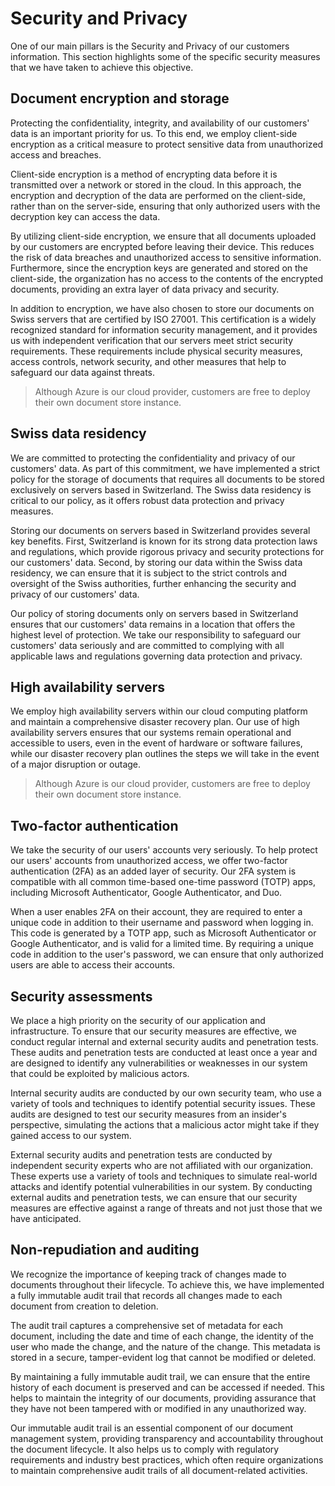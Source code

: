 # Security and Privacy

One of our main pillars is the Security and Privacy of our customers information. This section highlights some of the specific security measures that we have taken to achieve this objective.

## Document encryption and storage

Protecting the confidentiality, integrity, and availability of our customers' data is an important priority for us. To this end, we employ client-side encryption as a critical measure to protect sensitive data from unauthorized access and breaches.

Client-side encryption is a method of encrypting data before it is transmitted over a network or stored in the cloud. In this approach, the encryption and decryption of the data are performed on the client-side, rather than on the server-side, ensuring that only authorized users with the decryption key can access the data.

By utilizing client-side encryption, we ensure that all documents uploaded by our customers are encrypted before leaving their device. This reduces the risk of data breaches and unauthorized access to sensitive information. Furthermore, since the encryption keys are generated and stored on the client-side, the organization has no access to the contents of the encrypted documents, providing an extra layer of data privacy and security.

In addition to encryption, we have also chosen to store our documents on Swiss servers that are certified by ISO 27001. This certification is a widely recognized standard for information security management, and it provides us with independent verification that our servers meet strict security requirements. These requirements include physical security measures, access controls, network security, and other measures that help to safeguard our data against threats.

> Although Azure is our cloud provider, customers are free to deploy their own document store instance.

## Swiss data residency

We are committed to protecting the confidentiality and privacy of our customers' data. As part of this commitment, we have implemented a strict policy for the storage of documents that requires all documents to be stored exclusively on servers based in Switzerland. The Swiss data residency is critical to our policy, as it offers robust data protection and privacy measures.

Storing our documents on servers based in Switzerland provides several key benefits. First, Switzerland is known for its strong data protection laws and regulations, which provide rigorous privacy and security protections for our customers' data. Second, by storing our data within the Swiss data residency, we can ensure that it is subject to the strict controls and oversight of the Swiss authorities, further enhancing the security and privacy of our customers' data.

Our policy of storing documents only on servers based in Switzerland ensures that our customers' data remains in a location that offers the highest level of protection. We take our responsibility to safeguard our customers' data seriously and are committed to complying with all applicable laws and regulations governing data protection and privacy.

## High availability servers

We employ high availability servers within our cloud computing platform and maintain a comprehensive disaster recovery plan. Our use of high availability servers ensures that our systems remain operational and accessible to users, even in the event of hardware or software failures, while our disaster recovery plan outlines the steps we will take in the event of a major disruption or outage.

> Although Azure is our cloud provider, customers are free to deploy their own document store instance.

## Two-factor authentication

We take the security of our users' accounts very seriously. To help protect our users' accounts from unauthorized access, we offer two-factor authentication (2FA) as an added layer of security. Our 2FA system is compatible with all common time-based one-time password (TOTP) apps, including Microsoft Authenticator, Google Authenticator, and Duo.

When a user enables 2FA on their account, they are required to enter a unique code in addition to their username and password when logging in. This code is generated by a TOTP app, such as Microsoft Authenticator or Google Authenticator, and is valid for a limited time. By requiring a unique code in addition to the user's password, we can ensure that only authorized users are able to access their accounts.

## Security assessments

We place a high priority on the security of our application and infrastructure. To ensure that our security measures are effective, we conduct regular internal and external security audits and penetration tests. These audits and penetration tests are conducted at least once a year and are designed to identify any vulnerabilities or weaknesses in our system that could be exploited by malicious actors.

Internal security audits are conducted by our own security team, who use a variety of tools and techniques to identify potential security issues. These audits are designed to test our security measures from an insider's perspective, simulating the actions that a malicious actor might take if they gained access to our system.

External security audits and penetration tests are conducted by independent security experts who are not affiliated with our organization. These experts use a variety of tools and techniques to simulate real-world attacks and identify potential vulnerabilities in our system. By conducting external audits and penetration tests, we can ensure that our security measures are effective against a range of threats and not just those that we have anticipated.

## Non-repudiation and auditing

We recognize the importance of keeping track of changes made to documents throughout their lifecycle. To achieve this, we have implemented a fully immutable audit trail that records all changes made to each document from creation to deletion.

The audit trail captures a comprehensive set of metadata for each document, including the date and time of each change, the identity of the user who made the change, and the nature of the change. This metadata is stored in a secure, tamper-evident log that cannot be modified or deleted.

By maintaining a fully immutable audit trail, we can ensure that the entire history of each document is preserved and can be accessed if needed. This helps to maintain the integrity of our documents, providing assurance that they have not been tampered with or modified in any unauthorized way.

Our immutable audit trail is an essential component of our document management system, providing transparency and accountability throughout the document lifecycle. It also helps us to comply with regulatory requirements and industry best practices, which often require organizations to maintain comprehensive audit trails of all document-related activities.
